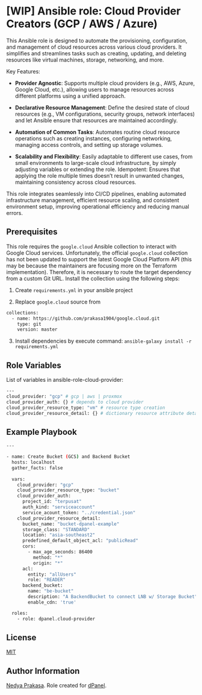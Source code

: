 [WIP] Ansible role: Cloud Provider Creators (GCP / AWS / Azure)
=========

This Ansible role is designed to automate the provisioning, configuration, and management of cloud resources across various cloud providers. It simplifies and streamlines tasks such as creating, updating, and deleting resources like virtual machines, storage, networking, and more.

Key Features:
- **Provider Agnostic**: Supports multiple cloud providers (e.g., AWS, Azure, Google Cloud, etc.), allowing users to manage resources across different platforms using a unified approach.

- **Declarative Resource Management**: Define the desired state of cloud resources (e.g., VM configurations, security groups, network interfaces) and let Ansible ensure that resources are maintained accordingly.

- **Automation of Common Tasks**: Automates routine cloud resource operations such as creating instances, configuring networking, managing access controls, and setting up storage volumes.

- **Scalability and Flexibility**: Easily adaptable to different use cases, from small environments to large-scale cloud infrastructure, by simply adjusting variables or extending the role.
Idempotent: Ensures that applying the role multiple times doesn’t result in unwanted changes, maintaining consistency across cloud resources.

This role integrates seamlessly into CI/CD pipelines, enabling automated infrastructure management, efficient resource scaling, and consistent environment setup, improving operational efficiency and reducing manual errors.


Prerequisites
------------

This role requires the `google.cloud` Ansible collection to interact with Google Cloud services. Unfortunately, the official `google.cloud` collection has not been updated to support the latest Google Cloud Platform API (this may be because the maintainers are focusing more on the Terraform implementation). Therefore, it is necessary to route the target dependency from a custom Git URL. Install the collection using the following steps:

1. Create `requirements.yml` in your ansible project

2. Replace `google.cloud` source from 
```sh
collections:
  - name: https://github.com/prakasa1904/google.cloud.git
    type: git
    version: master
```

3. Install dependencies by execute command: `ansible-galaxy install -r requirements.yml`

Role Variables
--------------

List of variables in ansible-role-cloud-provider:

```sh
---
cloud_provider: "gcp" # gcp | aws | proxmox
cloud_provider_auth: {} # depends to cloud provider
cloud_provider_resource_type: "vm" # resource type creation
cloud_provider_resource_detail: {} # dictionary resource attribute detail
```

Example Playbook
----------------

```sh
---

- name: Create Bucket (GCS) and Backend Bucket
  hosts: localhost
  gather_facts: false
  
  vars:
    cloud_provider: "gcp"
    cloud_provider_resource_type: "bucket"
    cloud_provider_auth:
      project_id: "terpusat"
      auth_kind: "serviceaccount"
      service_acount_token: "../credential.json"
    cloud_provider_resource_detail:
      bucket_name: "bucket-dpanel-example"
      storage_class: "STANDARD"
      location: "asia-southeast2"
      predefined_default_object_acl: "publicRead"
      cors:
        - max_age_seconds: 86400
          method: "*"
          origin: "*"
      acl:
        entity: "allUsers"
        role: "READER"
      backend_bucket:
        name: "be-bucket"
        description: "A BackendBucket to connect LNB w/ Storage Bucket"
        enable_cdn: 'true'

  roles:
    - role: dpanel.cloud-provider

```

License
-------

[MIT]

Author Information
------------------

[Nedya Prakasa]. Role created for [dPanel].

[dPanel]: https://cloud.terpusat.com/
[Nedya Prakasa]: https://github.com/prakasa1904
[mit]: https://opensource.org/licenses/MIT
[devetek]: https://github.com/devetek
[alicloud]: https://github.com/alibaba/alibaba.alicloud
[amazon.aws]: https://github.com/ansible-collections/amazon.aws
[google.cloud]: https://github.com/ansible-collections/google.cloud
[microsoft.azure]: https://github.com/ansible-collections/azure
[hetzner.hcloud]: https://github.com/ansible-collections/hetzner.hcloud
[community.digitalocean]: https://github.com/ansible-collections/community.digitalocean
